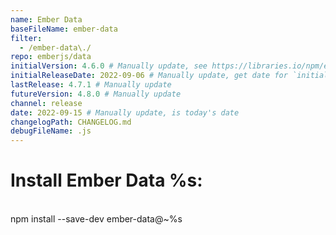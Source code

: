 ```yaml
---
name: Ember Data
baseFileName: ember-data
filter:
  - /ember-data\./
repo: emberjs/data
initialVersion: 4.6.0 # Manually update, see https://libraries.io/npm/ember-data throughout
initialReleaseDate: 2022-09-06 # Manually update, get date for `initialVersion`
lastRelease: 4.7.1 # Manually update
futureVersion: 4.8.0 # Manually update
channel: release
date: 2022-09-15 # Manually update, is today's date
changelogPath: CHANGELOG.md
debugFileName: .js
---
```

# Install Ember Data %s:
<br>
npm install --save-dev ember-data@~%s
